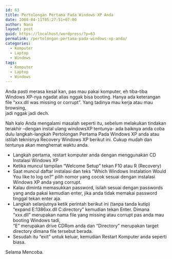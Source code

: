 ```yaml
---
id: 63
title: Pertolongan Pertama Pada Windows XP Anda
date: 2008-04-11T05:27:51+07:00
author: Nana
layout: post
guid: https://localhost/wordpress/?p=63
permalink: /pertolongan-pertama-pada-windows-xp-anda/
categories:
  - Komputer
  - Laptop
  - Windows
tags:
  - Komputer
  - Laptop
  - Windows
---
```

Anda pasti merasa kesal kan, pas mau pakai komputer, eh tiba-tiba Windows XP-nya ngadat alias nggak bisa booting. Hanya ada keterangan file “xxx.dll was missing or corrupt”. Yang tadinya mau kerja atau mau browsing,  
jadi nggak jadi dech.

Nah kalo Anda mengalami masalah seperti itu, sebelum melakukan tindakan terakhir –dengan instal ulang windowsXP tentunya- ada baiknya anda coba dulu langkah-langkah Pertolongan Pertama Pada Windows XP anda atau istilah teknisnya Recovery Windows XP berikut ini. Cukup mudah dan tentunya akan menghemat waktu anda.

  * Langkah pertama, restart komputer anda dengan menggunakan CD Instalasi Windows XP
  * Ketika muncul tampilan “Welcome Setup” tekan F10 atau R (Recovery)
  * Saat muncul daftar instalasi dan teks “Which Windows Instalation Would You like to log on?” pilih nomor yang cocok sesuai dengan instalasi Windows XP anda yang corrupt.
  * Kalau diminta memasukkan password, isilah sesuai dengan passwords yang anda pakai kemudian enter, jika anda tidak memakai password tinggal tekan enter aja.
  * Langkah selanjutnya ketik perintah berikut ini (tanpa tanda kutip) “expand E:1386xx.dll C:directory” kemudian tekan Enter. Dimana “xxx.dll” merupakan nama file yang missing atau corrupt pas anda mau booting Windows tadi,  
    “E” merupakan drive CDRom anda dan “Directory” merupakan target directory dimana file tersebut berada.
  * Sesudah itu “exit” untuk keluar, kemudian Restart Komputer anda seperti biasa.

Selama Mencoba.